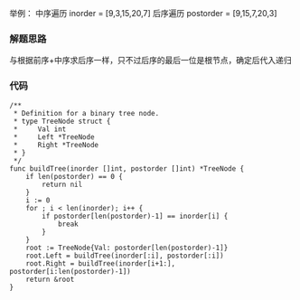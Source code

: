 举例：
中序遍历 inorder = [9,3,15,20,7]
后序遍历 postorder = [9,15,7,20,3]


### 解题思路
与根据前序+中序求后序一样，只不过后序的最后一位是根节点，确定后代入递归

### 代码

```golang
/**
 * Definition for a binary tree node.
 * type TreeNode struct {
 *     Val int
 *     Left *TreeNode
 *     Right *TreeNode
 * }
 */
func buildTree(inorder []int, postorder []int) *TreeNode {
	if len(postorder) == 0 {
		return nil
	}
	i := 0
	for ; i < len(inorder); i++ {
		if postorder[len(postorder)-1] == inorder[i] {
			break
		}
	}
	root := TreeNode{Val: postorder[len(postorder)-1]}
    root.Left = buildTree(inorder[:i], postorder[:i])
	root.Right = buildTree(inorder[i+1:], postorder[i:len(postorder)-1])
	return &root
}
```
